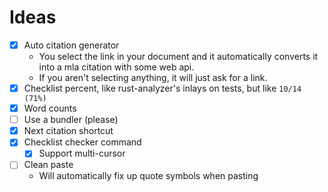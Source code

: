 # Ideas

- [x] Auto citation generator
  - You select the link in your document and it automatically converts it into a mla citation with some web api.
  - If you aren't selecting anything, it will just ask for a link.
- [x] Checklist percent, like rust-analyzer's inlays on tests, but like `10/14 (71%)`
- [x] Word counts
- [ ] Use a bundler (please)
- [x] Next citation shortcut
- [x] Checklist checker command
  - [x] Support multi-cursor
- [ ] Clean paste
  - Will automatically fix up quote symbols when pasting
